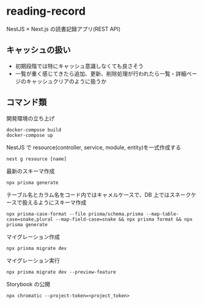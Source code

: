 # reading-record

NestJS × Next.js の読書記録アプリ(REST API)

## キャッシュの扱い

- 初期段階では特にキャッシュ意識しなくても良さそう
- 一覧が重く感じてきたら追加、更新、削除処理が行われたら一覧・詳細ページのキャッシュクリアのように扱うか

## コマンド類

開発環境の立ち上げ

```
docker-compose build
docker-compose up
```

NestJS で resource(controller, service, module, entity)を一式作成する

```
nest g resource [name]
```

最新のスキーマ作成

```
npx prisma generate
```

テーブル名とカラム名をコード内ではキャメルケースで、DB 上ではスネークケースで扱えるようにスキーマ作成

```
npx prisma-case-format --file prisma/schema.prisma --map-table-case=snake,plural --map-field-case=snake && npx prisma format && npx prisma generate
```

マイグレーション作成

```
npx prisma migrate dev
```

マイグレーション実行

```
npx prisma migrate dev --preview-feature
```

Storybook の公開

```
npx chromatic --project-token=<project_token>
```
